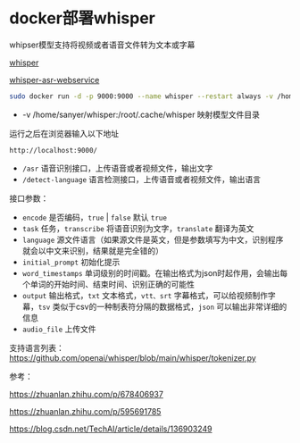 # docker部署whisper

whipser模型支持将视频或者语音文件转为文本或字幕

[whisper](https://github.com/openai/whisper)

[whisper-asr-webservice](https://github.com/ahmetoner/whisper-asr-webservice)

```bash
sudo docker run -d -p 9000:9000 --name whisper --restart always -v /home/sanyer/whisper:/root/.cache/whisper -e ASR_MODEL=small onerahmet/openai-whisper-asr-webservice:latest
```

- -v /home/sanyer/whisper:/root/.cache/whisper 映射模型文件目录

运行之后在浏览器输入以下地址

```
http://localhost:9000/
```

- `/asr` 语音识别接口，上传语音或者视频文件，输出文字
- `/detect-language` 语言检测接口，上传语音或者视频文件，输出语言

接口参数：

- `encode` 是否编码，`true` | `false` 默认 `true`
- `task` 任务，`transcribe` 将语音识别为文字，`translate` 翻译为英文
- `language` 源文件语言（如果源文件是英文，但是参数填写为中文，识别程序就会以中文来识别，结果就是完全错的）
- `initial_prompt` 初始化提示
- `word_timestamps` 单词级别的时间戳。在输出格式为json时起作用，会输出每个单词的开始时间、结束时间、识别正确的可能性
- `output` 输出格式，`txt` 文本格式，`vtt、srt` 字幕格式，可以给视频制作字幕，`tsv` 类似于csv的一种制表符分隔的数据格式，`json` 可以输出非常详细的信息
- `audio_file` 上传文件

支持语言列表：https://github.com/openai/whisper/blob/main/whisper/tokenizer.py

参考：

https://zhuanlan.zhihu.com/p/678406937

https://zhuanlan.zhihu.com/p/595691785

https://blog.csdn.net/TechAI/article/details/136903249